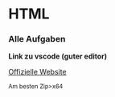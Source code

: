 # HTML
### **Alle Aufgaben** 

 **Link zu vscode (guter editor)**

[Offizielle Website](https://code.visualstudio.com/download#)

<sub> Am besten Zip>x64 </sub>
